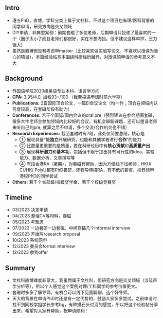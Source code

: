 ## Intro
- 港五PhD，直博，学科分类上属于文社科，不过这个项目也有理/医科背景的同学申请，研究方向是交叉领域
- DIY申请，非典型案例：前期套磁了多位老师，后期申请只投递了最喜欢的一个（圈子太小了而且老师们都很好，实在不想海投。但不建议这样单押，压力很大）
- 虽然是直博但没有考虑申master（比较喜欢做实验写论文，不喜欢以授课为重心的项目），本篇经验帖基本围绕科研经历展开，对授课硕申请的参考意义不大

## Background
- 外国语学院2020级英语专业本科，语言学方向
- **GPA:** 3.95/4.0, 加权93+/100 （截至投递申请时前六学期）
- **Publications:** 2篇国际顶会论文，一篇EI会议论文（均一作；顶会在领域内认可度较高，在套磁阶段有助力）
- **Conferences:** 若干个国际/国内会议的oral pre（强烈建议在参会期间套磁，很多大牛老师会参加领域内比较好的会议，有机会聊聊课题，还可以邀请老师来听自己的pre, 就算之后不申请，多个交流/合作机会也不错）
- **Research Experiences:** 截至套磁时有7段，此处仅简要总结，核心是 
  - ① 展现具备“能**独立**开展研究，也能和其他学者进行**合作**”的能力 
  - ② 比数量更重要的是质量，要在科研经历中有**核心贡献**和**高质量产出**
  - ③ 展现**科研潜力**和**基本功**，包括但不限于提出具有可行性的idea、实验能力、数据分析、文章撰写等
  - ④ 有段香港RA（暑期），对套磁有帮助，因为方便线下找老师；HKU/ CUHK/ PolyU都有PhD暑研，还有导师招RA，有不低的薪资，推荐想申港校PhD的同学尝试
- **Others:** 若干个省部级/校级奖学金，若干个校级竞赛奖

## Timeline
- 03/2023 决定申请
- 04/2023 整理CV等材料，套磁
- 05/2023 考雅思
- 07/2023 一边暑研一边套磁，中间穿插几个informal interview
- 09/2023 开始写research proposal
- 10/2023 系统网申
- 12/2023 委员会formal interview
- 12/2023 收到offer

## Summary
- 文社科直博难度非常大，我虽然属于文社科，但研究方向是交叉领域（涉及声学分析等），所以个人感觉这个案例对理/工科同学的参考价值更大。
- 套磁时多多了解导师，有机会可以线下见面聊聊，选个好导师。
- 天大的背景在申请PhD时还是有一定优势的，鼓励大家多多尝试。之前申请时找不到同校学姐学长参考bg，有种摸石头过河的感觉，所以把这个经验帖分享出来，希望对大家有帮助，祝申请顺利！
